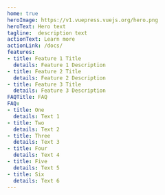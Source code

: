 ```yaml
---
home: true
heroImage: https://v1.vuepress.vuejs.org/hero.png
heroText: Hero text
tagline:  description text
actionText: Learn more
actionLink: /docs/
features:
- title: Feature 1 Title
  details: Feature 1 Description
- title: Feature 2 Title
  details: Feature 2 Description
- title: Feature 3 Title
  details: Feature 3 Description
FAQTitle: FAQ
FAQ:
- title: One
  details: Text 1
- title: Two
  details: Text 2
- title: Three
  details: Text 3
- title: Four
  details: Text 4
- title: Five
  details: Text 5
- title: Six
  details: Text 6
---
```

